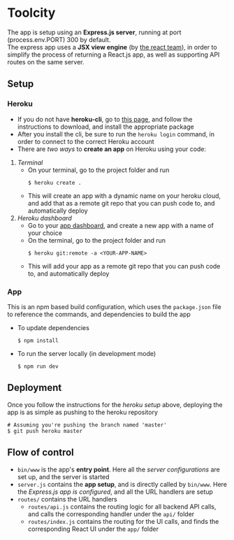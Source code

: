 # Toolcity
The app is setup using an **Express.js server**, running at port (process.env.PORT) 300 by default.  
The express app uses a **JSX view engine** (by [the react team](https://github.com/reactjs/express-react-views)), in order to simplify the process of returning a React.js app, as well as supporting API routes on the same server.

## Setup
### Heroku
- If you do not have **heroku-cli**, go to [this page](https://devcenter.heroku.com/articles/heroku-cli), and follow the instructions to download, and install the appropriate package
- After you install the cli, be sure to run the `heroku login` command, in order to connect to the correct Heroku account
- There are *two ways* to **create an app** on Heroku using your code:
1. *Terminal*
    - On your terminal, go to the project folder and run
        ```
        $ heroku create .
        ```
    - This will create an app with a dynamic name on your heroku cloud, and add that as a remote git repo that you can push code to, and automatically deploy
2. *Heroku dashboard*
    - Go to your [app dashboard](https://dashboard.heroku.com), and create a new app with a name of your choice
    - On the terminal, go to the project folder and run
        ```
        $ heroku git:remote -a <YOUR-APP-NAME>
        ```
    - This will add your app as a remote git repo that you can push code to, and automatically deploy

### App
This is an npm based build configuration, which uses the `package.json` file to reference the commands, and dependencies to build the app
- To update dependencies
    ```
    $ npm install
    ```
- To run the server locally (in development mode)
    ```
    $ npm run dev
    ```

## Deployment
Once you follow the instructions for the *heroku setup* above, deploying the app is as simple as pushing to the heroku repository
```
# Assuming you're pushing the branch named 'master'
$ git push heroku master
```

## Flow of control
- `bin/www` is the app's **entry point**. Here all the *server configurations* are set up, and the server is started
- `server.js` contains the **app setup**, and is directly called by `bin/www`. Here the *Express.js app is configured*, and all the URL handlers are setup
- `routes/` contains the URL handlers
  - `routes/api.js` contains the routing logic for all backend API calls, and calls the corresponding handler under the `api/` folder
  - `routes/index.js` contains the routing for the UI calls, and finds the corresponding React UI under the `app/` folder